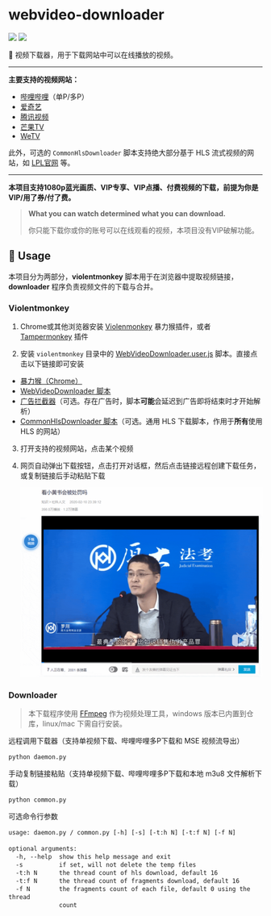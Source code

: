 # webvideo-downloader

![](https://img.shields.io/badge/platform-win%20%7C%20linux%20%7C%20osx-brightgreen) ![](https://img.shields.io/badge/python-%3E=%203.5.0-orange)

🚀 视频下载器，用于下载网站中可以在线播放的视频。

---

**主要支持的视频网站：**

- [哔哩哔哩](https://www.bilibili.com/)（单P/多P）
- [爱奇艺](https://www.iqiyi.com/)
- [腾讯视频](https://v.qq.com/)
- [芒果TV](https://www.mgtv.com/)
- [WeTV](https://wetv.vip/)

此外，可选的 `CommonHlsDownloader` 脚本支持绝大部分基于 HLS 流式视频的网站，如 [LPL官网](https://lpl.qq.com/) 等。

---

**本项目支持1080p蓝光画质、VIP专享、VIP点播、付费视频的下载，前提为你是VIP/用了券/付了费。**

> **What you can watch determined what you can download.**
>
> 你只能下载你或你的账号可以在线观看的视频，本项目没有VIP破解功能。



## 🔨 Usage

本项目分为两部分，**violentmonkey** 脚本用于在浏览器中提取视频链接，**downloader** 程序负责视频文件的下载与合并。

### Violentmonkey

1. Chrome或其他浏览器安装 [Violenmonkey](https://violentmonkey.github.io/) 暴力猴插件，或者 [Tampermonkey](http://www.tampermonkey.net/) 插件

2. 安装 `violentmonkey` 目录中的 [WebVideoDownloader.user.js](https://github.com/jaysonlong/webvideo-downloader/raw/master/violentmonkey/WebVideoDownloader.user.js) 脚本。直接点击以下链接即可安装

- [暴力猴（Chrome）](https://chrome.google.com/webstore/detail/violentmonkey/jinjaccalgkegednnccohejagnlnfdag)
- [WebVideoDownloader 脚本](https://github.com/jaysonlong/webvideo-downloader/raw/master/violentmonkey/WebVideoDownloader.user.js)
- [广告拦截器](https://chrome.google.com/webstore/detail/adguard-adblocker/bgnkhhnnamicmpeenaelnjfhikgbkllg)（可选。存在广告时，脚本**可能**会延迟到广告即将结束时才开始解析）
- [CommonHlsDownloader 脚本](https://github.com/jaysonlong/webvideo-downloader/raw/master/violentmonkey/CommonHlsDownloader.user.js)（可选。通用 HLS 下载脚本，作用于**所有**使用 HLS 的网站）

3. 打开支持的视频网站，点击某个视频

4. 网页自动弹出下载按钮，点击打开对话框，然后点击链接远程创建下载任务，或复制链接后手动粘贴下载

   ![bilibili](img/bilibili.gif)

### Downloader

> 本下载程序使用 [FFmpeg](https://ffmpeg.org/) 作为视频处理工具，windows 版本已内置到仓库，linux/mac 下需自行安装。

远程调用下载器（支持单视频下载、哔哩哔哩多P下载和 MSE 视频流导出）

```bash
python daemon.py
```

手动复制链接粘贴（支持单视频下载、哔哩哔哩多P下载和本地 m3u8 文件解析下载）

```bash
python common.py
```

可选命令行参数

```
usage: daemon.py / common.py [-h] [-s] [-t:h N] [-t:f N] [-f N]

optional arguments:
  -h, --help  show this help message and exit
  -s          if set, will not delete the temp files
  -t:h N      the thread count of hls download, default 16
  -t:f N      the thread count of fragments download, default 16
  -f N        the fragments count of each file, default 0 using the thread
              count
```


